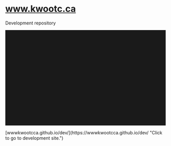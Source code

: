 # www.kwootc.ca
Development repository
<hr noshade style="height:300px">
[wwwkwootcca.github.io/dev/](https://wwwkwootcca.github.io/dev/ "Click to go to development site.")
